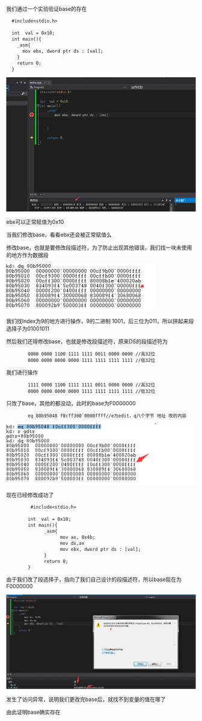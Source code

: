 我们通过一个实验验证base的存在

      #include<stdio.h>

      int  val = 0x10;
      int main(){
        _asm{
          mov ebx, dword ptr ds : [val];
        }
        return 0;
      }

![](https://raw.githubusercontent.com/Whitebird0/tuchuang/main/QQ%E6%88%AA%E5%9B%BE20211016202212.png)

ebx可以正常赋值为0x10

当我们修改base，看看ebx还会被正常赋值么

修改base，也就是要修改段描述符，为了防止出现其他错误，我们找一块未使用的地方作为数据段

![](https://raw.githubusercontent.com/Whitebird0/tuchuang/main/QQ%E6%88%AA%E5%9B%BE20211016202606.png)

我们找Index为9的地方进行操作，9的二进制 1001，后三位为011，所以拼起来段选择子为01001011

然后我们还得修改base，也就是修改段描述符，原来DS的段描述符为

            0000 0000 1100 1111 1111 0011 0000 0000 //高32位
            0000 0000 0000 0000 1111 1111 1111 1111 //低32位
            
我们进行操作            

            1111 0000 1100 1111 1111 0011 0000 0000 //高32位
            0000 0000 0000 0000 1111 1111 1111 1111 //低32位
            
  只改了base，其他的都没动，此时的base为F0000000
  
            eq 80b95048 f0cff300`0000ffff//e为edit，q八个字节 地址 改的内容
 
 ![](https://raw.githubusercontent.com/Whitebird0/tuchuang/main/QQ%E6%88%AA%E5%9B%BE20211016215235.png)
 
 现在已经修改成功了
 
 
             #include<stdio.h>

            int  val = 0x10;
            int main(){
                  _asm{
                        mov ax, 0x4b;
                        mov ds,ax
                        mov ebx, dword ptr ds : [val];
                  }
                  return 0;
            }
 
 由于我们改了段选择子，指向了我们自己设计的段描述符，所以base现在为F0000000
 
 ![](https://raw.githubusercontent.com/Whitebird0/tuchuang/main/QQ%E6%88%AA%E5%9B%BE20211016220253.png)
 
 发生了访问异常，说明我们更改完base后，就找不到变量的值在哪了
  
 由此证明base确实存在 
